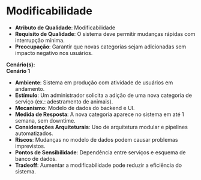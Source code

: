 # Modificabilidade
- **Atributo de Qualidade**: Modificabilidade
- **Requisito de Qualidade**: O sistema deve permitir mudanças rápidas com interrupção mínima.
- **Preocupação**: Garantir que novas categorias sejam adicionadas sem impacto negativo nos usuários.

**Cenário(s):**  
**Cenário 1**
- **Ambiente**: Sistema em produção com atividade de usuários em andamento.
- **Estímulo**: Um administrador solicita a adição de uma nova categoria de serviço (ex.: adestramento de animais).
- **Mecanismo**: Modelo de dados do backend e UI.
- **Medida de Resposta**: A nova categoria aparece no sistema em até 1 semana, sem downtime.
- **Considerações Arquiteturais**: Uso de arquitetura modular e pipelines automatizados.
- **Riscos**: Mudanças no modelo de dados podem causar problemas imprevistos.
- **Pontos de Sensibilidade**: Dependência entre serviços e esquema de banco de dados.
- **Tradeoff**: Aumentar a modificabilidade pode reduzir a eficiência do sistema.  